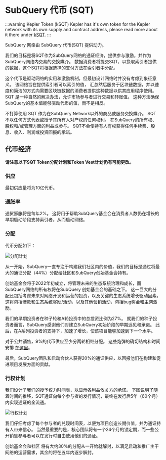 # SubQuery 代币 (SQT)

:::warning Kepler Token (kSQT) Kepler has it's own token for the Kepler network with its own supply and contract address, please read more about it there under [kSQT](./kepler/ksqt.md). :::

SubQuery 网络由 SubQuery 代币(SQT) 提供动力。

我们的目标是将SQT作为SubQuery网络的通证经济，提供参与激励，并作为SubQuery网络内交易的交换媒介。 数据消费者将提交SQT，以换取索引者提供的数据，这个SQT将根据选择的支付方法在索引者中分配。

这个代币是驱动网络的实用和激励机制，但最初设计网络时并没有考虑到象征意义。 该网络旨在提供索引者可以索引的值， 汇总然后服务于区块链数据，并以速度和简洁的方式向需要区块链数据的消费者提供这种数据以供其应用程序使用。 SQT 是一种自然的解决办法，允许市场参与者进行交易和转账值。 这种方法确保SubQuery的基本值能够驱动代币的值，而不是相反。

不打算使用 SQT 作为在SubQuery Network以外的商品或服务交换媒介。 SQT 不以任何方式代表或授予其所有人对产权的任何权利。 在SubQuery的所有权、股权和/或管理方面的利益或参与。 SQT不会使持有人有权获得任何手续费、股息、收入、利润或投资回报的承诺。

## 代币经济

**请注意以下SQT Token分配计划和Token Vest计划仍有可能更改。**

### 供应

最初供应量将为10亿代币。

### 通胀率

通货膨胀将是每年2%。 这将用于帮助SubQuery基金会在消费者人数仍在增长的早期启动阶段支持索引者，从而启动网络。

### 分配

代币分配如下：

![分配计划](/assets/img/token_allocation.png)

从一开始，SubQuery一直专注于构建我们社区内的价值，我们的目标是通过将最大的通证分配（44%）分配给社区和SubQuery创始基金会持有。

创始基金会将于2022年初成立，将管理未来的生态系统治理和成长，而SubQuery网络的所有权将在SubQuery 创始基金会的基础之下。 这一巨大的分配还包括考虑未来对网络开发和运营的投资，以及关键的生态系统增长驱动因素。 这将包括赠款和生态系统奖励/活动，以及其他营销活动，包括bug奖金和主网激励。

我们的早期投资者在种子轮和A轮投资中的总投资比例为27%。 就我们的种子投资者而言，SubQuery感谢他们对建立SubQuery初始阶段的早期远见和承诺。 此后，在A系列投资者的支持下，加速了增长，使该项目能够加速到下一个水平。

对于公共销售，9%的代币供应至少分两轮相继分配。 这些炮弹的确切结构和时间安排 [在这里](https://subquery.medium.com/subquery-publishes-the-sqt-public-sale-date-and-sale-guide-64b8aff10882)。

最后，SubQuery团队和启动合伙人获得20%的通证供应，以回报他们在构建和促进项目发展方面的贡献。

### 行权计划

我们设计了我们的授予权力时间表，以显示各利益攸关方的承诺。 下图说明了随着时间的推移，SQT通证向每个参与者的发行情况，最终在发行后5年（60个月）内实现通证的全流通。

![行权计划](/assets/img/vesting_schedule.png)

我们仔细考虑了每个参与者的兑现时间表，以便为项目创造长期价值，并为通证持有人带来信心。 当然最重要的是，核心团队将有一个24个月的锁定期，而一些公开销售参与者可以在发行时自由使用他们的通证。

创始基金会和社区 将有大约30%的分配从一开始就解封，以满足启动和推广主干网络的运营需求，其余的将在五年内逐步解封。
